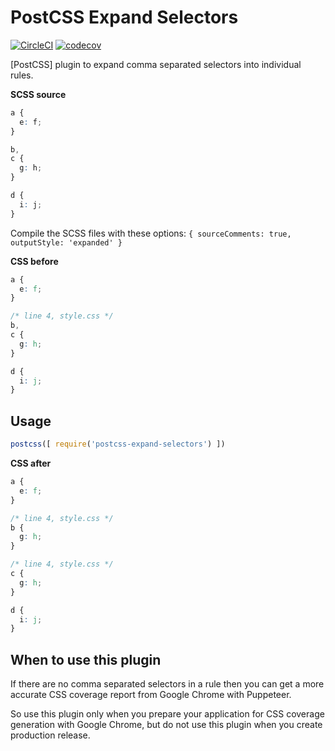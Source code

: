 
# PostCSS Expand Selectors

[![CircleCI](https://circleci.com/gh/Sweetchuck/npm-postcss-expand-selectors/tree/1.x.svg?style=svg)](https://circleci.com/gh/Sweetchuck/npm-postcss-expand-selectors/?branch=1.x)
[![codecov](https://codecov.io/gh/Sweetchuck/npm-postcss-expand-selectors/branch/1.x/graph/badge.svg?token=HSF16OGPyr)](https://app.codecov.io/gh/Sweetchuck/npm-postcss-expand-selectors/branch/1.x)


[PostCSS] plugin to expand comma separated selectors into individual rules.

**SCSS source**
```scss
a {
  e: f;
}

b,
c {
  g: h;
}

d {
  i: j;
}
```

Compile the SCSS files with these options: `{ sourceComments: true, outputStyle: 'expanded' }`

**CSS before**
```css
a {
  e: f;
}

/* line 4, style.css */
b,
c {
  g: h;
}

d {
  i: j;
}
```


## Usage

```javascript
postcss([ require('postcss-expand-selectors') ])
```


**CSS after**
```css
a {
  e: f;
}

/* line 4, style.css */
b {
  g: h;
}

/* line 4, style.css */
c {
  g: h;
}

d {
  i: j;
}
```


## When to use this plugin

If there are no comma separated selectors in a rule then you can get a
more accurate CSS coverage report from Google Chrome with Puppeteer.

So use this plugin only when you prepare your application for CSS coverage
generation with Google Chrome, but do not use this plugin when you create
production release.
